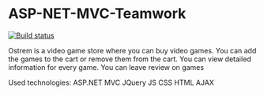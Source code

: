 # ASP-NET-MVC-Teamwork
[![Build status](https://ci.appveyor.com/api/projects/status/6j7ug6uprgw6qaft?svg=true)](https://ci.appveyor.com/project/Merhatt/asp-net-mvc-teamwork)

Ostrem is a video game store where you can buy video games.
You can add the games to the cart or remove them from the cart.
You can view detailed information for every game.
You can leave review on games

Used technologies:
ASP.NET MVC
JQuery
JS
CSS
HTML
AJAX